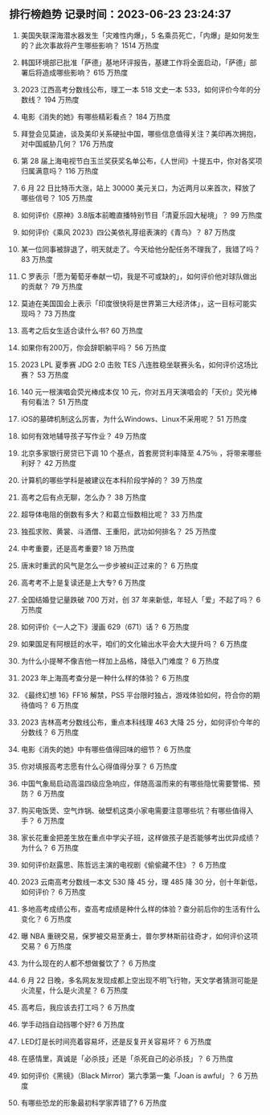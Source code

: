 
## 排行榜趋势 记录时间：2023-06-23 23:24:37
  
  1. 美国失联深海潜水器发生「灾难性内爆」，5 名乘员死亡，「内爆」是如何发生的？此次事故将产生哪些影响？ 1514 万热度
    
  2. 韩国环境部已批准「萨德」基地环评报告，基建工作将全面启动，「萨德」部署后将造成哪些影响？ 615 万热度
    
  3. 2023 江西高考分数线公布，理工一本 518 文史一本 533，如何评价今年的分数线？ 194 万热度
    
  4. 电影《消失的她》有哪些精彩看点？ 184 万热度
    
  5. 拜登会见莫迪，谈及美印关系硬扯中国，哪些信息值得关注？美印再次拥抱，对中国威胁几何？ 176 万热度
    
  6. 第 28 届上海电视节白玉兰奖获奖名单公布，《人世间》十提五中，你对各奖项归属满意吗？ 116 万热度
    
  7. 6 月 22 日比特币大涨，站上 30000 美元关口，为近两月以来首次，释放了哪些信号？ 105 万热度
    
  8. 如何评价《原神》3.8版本前瞻直播特别节目「清夏乐园大秘境」？ 99 万热度
    
  9. 如何评价《乘风 2023》四公美依礼芽组表演的《青鸟》？ 87 万热度
    
  10. 某一位同事被辞退了，明天就走了。今天给他分配任务不理我了，我错了吗？ 83 万热度
    
  11. C 罗表示「愿为葡萄牙奉献一切，我是不可或缺的」，如何评价他对球队做出的贡献？ 79 万热度
    
  12. 莫迪在美国国会上表示「印度很快将是世界第三大经济体」，这一目标可能实现吗？ 73 万热度
    
  13. 高考之后女生适合读什么书? 60 万热度
    
  14. 如果你有200万，你会辞职躺平吗？ 56 万热度
    
  15. 2023 LPL 夏季赛 JDG 2:0 击败 TES 八连胜稳坐联赛头名，如何评价这场比赛？ 53 万热度
    
  16. 140 元一根演唱会荧光棒成本仅 10 元，你对五月天演唱会的「天价」荧光棒有何看法？ 51 万热度
    
  17. iOS的墓碑机制这么厉害，为什么Windows、Linux不采用呢？ 51 万热度
    
  18. 如何有效地辅导孩子写作业？ 49 万热度
    
  19. 北京多家银行房贷已下调 10 个基点，首套房贷利率降至 4.75％ ，将带来哪些利好？ 42 万热度
    
  20. 计算机的哪些学科是被建议在本科阶段学掉的？ 39 万热度
    
  21. 高考之后有点无聊，怎么办？ 38 万热度
    
  22. 超导体电阻的倒数有多大？和葛立恒数相比呢？ 33 万热度
    
  23. 独孤求败、黄裳、斗酒僧、王重阳，武功如何排名？ 25 万热度
    
  24. 中考重要，还是高考重要? 18 万热度
    
  25. 唐末时重武的风气是怎么一步步被纠正过来的？ 6 万热度
    
  26. 高考考不上是复读还是上大专? 6 万热度
    
  27. 全国结婚登记量跌破 700 万对，创 37 年来新低，年轻人「爱」不起了吗？ 6 万热度
    
  28. 如何评价《一人之下》漫画 629（671）话？ 6 万热度
    
  29. 如果国足有阿根廷的水平，咱们的文化输出水平会大大提升吗？ 6 万热度
    
  30. 为什么小提琴不像吉他一样加上品格，降低入门难度？ 6 万热度
    
  31. 2023 年上海高考查分是一种什么样的体验？ 6 万热度
    
  32. 《最终幻想 16》FF16 解禁，PS5 平台限时独占，游戏体验如何，符合你的期待值吗？ 6 万热度
    
  33. 2023 吉林高考分数线公布，重点本科线理 463 大降 25 分，如何评价今年的分数线？ 6 万热度
    
  34. 电影《消失的她》中有哪些值得回味的细节？ 6 万热度
    
  35. 你对填报高考志愿有什么心得值得分享？ 6 万热度
    
  36. 中国气象局启动高温四级应急响应，伴随高温而来的有哪些隐忧需要警惕、预防？ 6 万热度
    
  37. 购买电饭煲、空气炸锅、破壁机这类小家电需要注意哪些坑？有哪些值得入手？ 6 万热度
    
  38. 家长花重金把差生放在重点中学尖子班，这样做孩子是否能够考出优异成绩？为什么？ 6 万热度
    
  39. 如何评价赵露思、陈哲远主演的电视剧《偷偷藏不住》？ 6 万热度
    
  40. 2023 云南高考分数线一本文 530 降 45 分，理 485 降 30 分，创十年新低，如何评价？ 6 万热度
    
  41. 多地高考成绩公布，查高考成绩是种什么样的体验？查分前后你的生活有什么变化？ 6 万热度
    
  42. 曝 NBA 重磅交易，保罗被交易至勇士，普尔罗林斯前往奇才，如何评价这项交易？ 6 万热度
    
  43. 为什么现在的人都不想做餐饮了？ 6 万热度
    
  44. 6 月 22 日晚，多名网友发现成都上空出现不明飞行物，天文学者猜测可能是火流星，什么是火流星？ 6 万热度
    
  45. 高考后，我应该去打工吗？ 6 万热度
    
  46. 学手动挡自动挡哪个好? 6 万热度
    
  47. LED灯是长时间亮着容易坏，还是反复开关容易坏？ 6 万热度
    
  48. 在感情里，真诚是「必杀技」还是「杀死自己的必杀技」？ 6 万热度
    
  49. 如何评价《黑镜》（Black Mirror）第六季第一集「Joan is awful」？ 6 万热度
    
  50. 有哪些恐龙的形象最初科学家弄错了? 6 万热度
    